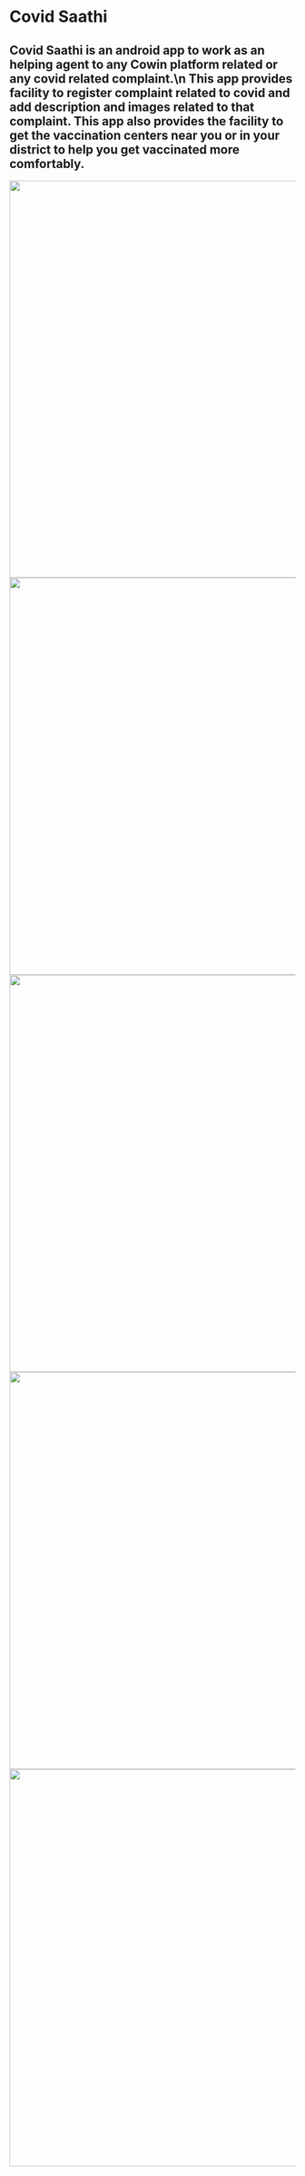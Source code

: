 # Covid Saathi 
## Covid Saathi is an android app to work as an helping agent to any Cowin platform related or any covid related complaint.\n This app provides facility to register complaint related to covid and add description and images related to that complaint. This app also provides the facility to get the vaccination centers near you or in your district to help you get vaccinated more comfortably.
<p align="center">
<img src="Screenshot_2021-10-23-00-25-50-48_54e2f7c102486ea47530a499dc27d1fa.png",width="350" height="700">
<img src="Screenshot_2021-10-23-00-26-10-49_54e2f7c102486ea47530a499dc27d1fa.png",width="350" height="700">
<img src="Screenshot_2021-10-23-00-26-26-44_54e2f7c102486ea47530a499dc27d1fa.png",width="350" height="700">
<img src="Screenshot_2021-10-23-00-26-42-84_54e2f7c102486ea47530a499dc27d1fa.png",width="350" height="700">
<img src="Screenshot_2021-10-23-00-26-48-92_54e2f7c102486ea47530a499dc27d1fa.png",width="350" height="700">
</p>
